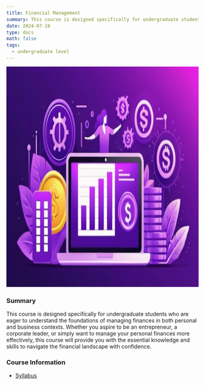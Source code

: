 ```yaml
---
title: Financial Management
summary: This course is designed specifically for undergraduate students who are eager to understand the foundations of managing finances in both personal and business contexts. Whether you aspire to be an entrepreneur, a corporate leader, or simply want to manage your personal finances more effectively, this course will provide you with the essential knowledge and skills to navigate the financial landscape with confidence.
date: 2024-07-18
type: docs
math: false
tags:
  - undergraduate level
---
```

<img src="featured.jpg" width="1024" height="576">

### Summary
This course is designed specifically for undergraduate students who are eager to understand the foundations of managing finances in both personal and business contexts. Whether you aspire to be an entrepreneur, a corporate leader, or simply want to manage your personal finances more effectively, this course will provide you with the essential knowledge and skills to navigate the financial landscape with confidence.

### Course Information
* [Syllabus](https://drive.google.com/file/d/13XariHVH0Dc3ban_PaoV-hPU0qy2ZgSc/view?usp=sharing)